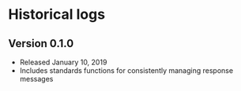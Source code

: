 # Historical logs

## Version 0.1.0
- Released January 10, 2019
- Includes standards functions for consistently managing response messages

